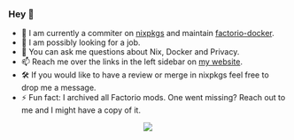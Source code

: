 ### Hey :wave:

  - :telescope: I am currently a commiter on [nixpkgs](https://github.com/NixOS/nixpkgs/) and maintain [factorio-docker](https://github.com/factoriotools/factorio-docker/).
- :thinking: I am possibly looking for a job.
- :thought_balloon: You can ask me questions about Nix, Docker and Privacy.
- :mailbox: Reach me over the links in the left sidebar on [my website](https://supersandro.de/).
- :hammer_and_wrench: If you would like to have a review or merge in nixpkgs feel free to drop me a message.
- :zap: Fun fact: I archived all Factorio mods. One went missing? Reach out to me and I might have a copy of it.

<p align="center">
  <a href="https://github.com/SuperSandro2000/">
    <img src="https://github-readme-stats.vercel.app/api?username=SuperSandro2000&include_all_commits=true&show_icons=true&bg_color=232627&text_color=ffffd7&icon_color=af5f5f&title_color=ff557f" />
  </a>
</p>     
